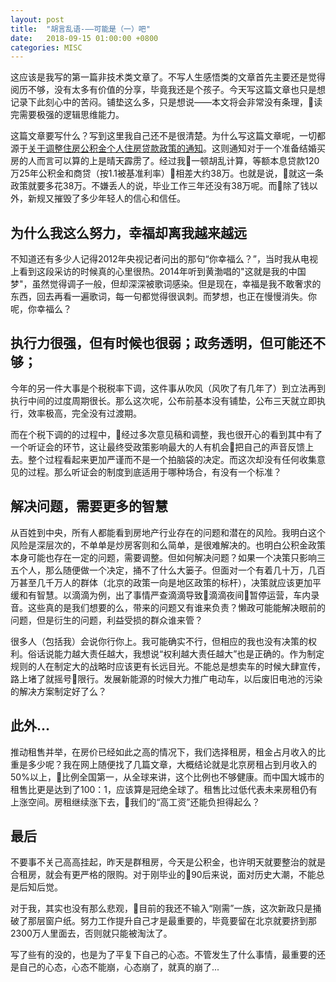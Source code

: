 ```yaml
---
layout: post
title:  "胡言乱语-——可能是（一）吧"
date:   2018-09-15 01:00:00 +0800
categories: MISC
---
```


这应该是我写的第一篇非技术类文章了。不写人生感悟类的文章首先主要还是觉得阅历不够，没有太多有价值的分享，毕竟我还是个孩子。今天写这篇文章也只是想记录下此刻心中的苦闷。铺垫这么多，只是想说——本文将会非常没有条理，读完需要极强的逻辑思维能力。

这篇文章要写什么？写到这里我自己还不是很清楚。为什么写这篇文章呢，一切都源于[关于调整住房公积金个人住房贷款政策的通知](http://zfxxgk.beijing.gov.cn/110094/tzgg/2018-09/13/content_22ed3ad1bb7d4481975a443c7ad63013.shtml#)。这则通知对于一个准备结婚买房的人而言可以算的上是晴天霹雳了。经过我一顿胡乱计算，等额本息贷款120万25年公积金和商贷（按1.1被基准利率）相差大约38万。也就是说，就这一条政策就要多花38万。不嫌丢人的说，毕业工作三年还没有38万呢。而除了钱以外，新规又摧毁了多少年轻人的信心和信任。

## 为什么我这么努力，幸福却离我越来越远

不知道还有多少人记得2012年央视记者问出的那句“你幸福么？”，当时我从电视上看到这段采访的时候真的心里很热。2014年听到黄渤唱的"这就是我的中国梦"，虽然觉得调子一般，但却深深被歌词感染。但是现在，幸福是我不敢奢求的东西，回去再看一遍歌词，每一句都觉得很讽刺。而梦想，也正在慢慢消失。你呢，你幸福么？

## 执行力很强，但有时候也很弱；政务透明，但可能还不够；

今年的另一件大事是个税税率下调，这件事从吹风（风吹了有几年了）到立法再到执行中间的过度周期很长。那么这次呢，公布前基本没有铺垫，公布三天就立即执行，效率极高，完全没有过渡期。

而在个税下调的的过程中，经过多次意见稿和调整，我也很开心的看到其中有了一个听证会的环节，这让最终受政策影响最大的人有机会把自己的声音反馈上去。整个过程看起来更加严谨而不是一个拍脑袋的决定。而这次却没有任何收集意见的过程。那么听证会的制度到底适用于哪种场合，有没有一个标准？

## 解决问题，需要更多的智慧

从百姓到中央，所有人都能看到房地产行业存在的问题和潜在的风险。我明白这个风险是深层次的，不单单是炒房客则和么简单，是很难解决的。也明白公积金政策本身可能也存在一定的问题，需要调整。但如何解决问题？如果一个决策只影响三五个人，那么随便做一个决定，捅不了什么大篓子。但面对一个有着几十万，几百万甚至几千万人的群体（北京的政策一向是地区政策的标杆），决策就应该更加平缓和有智慧。以滴滴为例，出了事情严查滴滴导致滴滴夜间暂停运营，车内录音。这些真的是我们想要的么，带来的问题又有谁来负责？懒政可能能解决眼前的问题，但是衍生的问题，利益受损的群众谁来管？

很多人（包括我）会说你行你上。我可能确实不行，但相应的我也没有决策的权利。俗话说能力越大责任越大，我想说“权利越大责任越大”也是正确的。作为制定规则的人在制定大的战略时应该更有长远目光。不能总是想卖车的时候大肆宣传，路上堵了就摇号限行。发展新能源的时候大力推广电动车，以后废旧电池的污染的解决方案制定好了么？


## 此外...

推动租售并举，在房价已经如此之高的情况下，我们选择租房，租金占月收入的比重是多少呢？我在网上随便找了几篇文章，大概结论就是北京房租占到月收入的50%以上，比例全国第一，从全球来讲，这个比例也不够健康。而中国大城市的租售比更是达到了100：1，应该算是冠绝全球了。租售比过低代表未来房租仍有上涨空间。房租继续涨下去，我们的“高工资”还能负担得起么？

## 最后

不要事不关己高高挂起，昨天是群租房，今天是公积金，也许明天就要整治的就是合租房，就会有更严格的限购。对于刚毕业的90后来说，面对历史大潮，不能总是后知后觉。

对于我，其实也没有那么悲观，目前的我还不输入“刚需”一族，这次新政只是捅破了那层窗户纸。努力工作提升自己才是最重要的，毕竟要留在北京就要挤到那2300万人里面去，否则就只能被淘汰了。

写了些有的没的，也是为了平复下自己的心态。不管发生了什么事情，最重要的还是自己的心态，心态不能崩，心态崩了，就真的崩了...